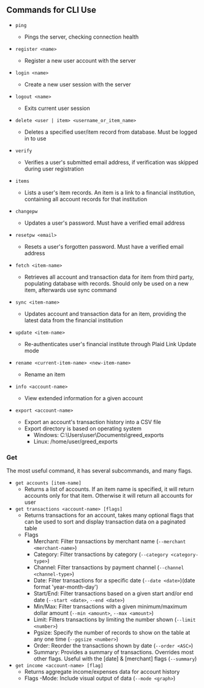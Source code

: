 ## Commands for CLI Use

- `ping`
    - Pings the server, checking connection health

- `register <name>`
     - Register a new user account with the server

- `login <name>`
    - Create a new user session with the server

- `logout <name>`
    - Exits current user session

- `delete <user | item> <username_or_item_name>`
    - Deletes a specified user/item record from database. Must be logged in to use

- `verify`
    - Verifies a user's submitted email address, if verification was skipped during user registration 

- `items` 
    - Lists a user's item records. An item is a link to a financial institution, containing all account records for that institution

- `changepw`
    - Updates a user's password. Must have a verified email address

- `resetpw <email>`
    - Resets a user's forgotten password. Must have a verified email address

- `fetch <item-name>`
    - Retrieves all account and transaction data for item from third party, populating database with records. Should only be used on a new item, afterwards use sync command

- `sync <item-name>`
    - Updates account and transaction data for an item, providing the latest data from the financial institution

- `update <item-name>`
    - Re-authenticates user's financial institute through Plaid Link Update mode

- `rename <current-item-name> <new-item-name>`
    - Rename an item 

- `info <account-name>`
    - View extended information for a given account

- `export <account-name>`
    - Export an account's transaction history into a CSV file
    - Export directory is based on operating system
        - Windows: C:\\Users\\user\\Documents\\greed_exports
        - Linux: /home/user/greed_exports

### Get

The most useful command, it has several subcommands, and many flags.
- `get accounts [item-name]`
    - Returns a list of accounts. If an item name is specified, it will return accounts only for that item. Otherwise it will return all accounts for user
- `get transactions <account-name> [flags]`
    - Returns transactions for an account, takes many optional flags that can be used to sort and display transaction data on a paginated table
    - Flags
        - Merchant: Filter transactions by merchant name (`--merchant <merchant-name>`)
        - Category: Filter transactions by category (`--category <category-type>`)
        - Channel: Filter transactions by payment channel (`--channel <channel-type>`)
        - Date: Filter transactions for a specific date (`--date <date>`)(date format 'year-month-day')
        - Start/End: Filter transactions based on a given start and/or end date (`--start <date>`, `--end <date>`)
        - Min/Max: Filter transactions with a given minimum/maximum dollar amount (`--min <amount>`, `--max <amount>`)
        - Limit: Filters transactions by limiting the number shown (`--limit <number>`)
        - Pgsize: Specify the number of records to show on the table at any one time (`--pgsize <number>`) 
        - Order: Reorder the transactions shown by date (`--order <ASC>`)
        - Summary: Provides a summary of transactions. Overrides most other flags. Useful with the [date] & [merchant] flags (`--summary`)
- `get income <account-name> [flag]`
    - Returns aggregate income/expenses data for account history
    - Flags
        -Mode: Include visual output of data (`--mode <graph>`)